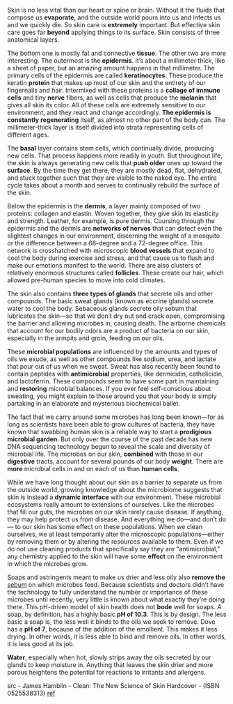 Skin is no less vital than our heart or spine or brain. Without it the fluids that compose us **evaporate**, and the outside world pours into us and infects us and we quickly die. So skin care is **extremely** important. But effective skin care goes far **beyond** applying things to its surface. Skin consists of three anatomical layers.  

The bottom one is mostly fat and connective **tissue**. The other two are more interesting. The outermost is the **epidermis**. It’s about a millimeter thick, like a sheet of paper, but an amazing amount happens in that millimeter. The primary cells of the epidermis are called **keratinocytes**. These produce the keratin **protein** that makes up most of our skin and the entirety of our fingernails and hair. Intermixed with these proteins is a **collage of immune cells** and tiny **nerve** fibers, as well as cells that produce the **melanin** that gives all skin its color. All of these cells are extremely sensitive to our environment, and they react and change accordingly. **The epidermis is constantly regenerating** itself, as almost no other part of the body can. The millimeter-thick layer is itself divided into strata representing cells of different ages.  

The **basal** layer contains stem cells, which continually divide, producing new cells. That process happens more readily in youth. But throughout life, the skin is always generating new cells that **push older** ones up toward the **surface**. By the time they get there, they are mostly dead, flat, dehydrated, and stuck together such that they are visible to the naked eye. The entire cycle takes about a month and serves to continually rebuild the surface of the skin.  

Below the epidermis is the **dermis**, a layer mainly composed of two proteins: collagen and elastin. Woven together, they give skin its elasticity and strength. Leather, for example, is pure dermis. Coursing through the epidermis and the dermis are **networks of nerves** that can detect even the slightest changes in our environment, discerning the weight of a mosquito or the difference between a 68-degree and a 72-degree office. This network is crosshatched with microscopic **blood vessels** that expand to cool the body during exercise and stress, and that cause us to flush and make our emotions manifest to the world. There are also clusters of relatively enormous structures called **follicles**. These create our hair, which allowed pre-human species to move into cold climates.  

The skin also contains **three types of glands** that secrete oils and other compounds. The basic sweat glands (known as eccrine glands) secrete water to cool the body. Sebaceous glands secrete oily sebum that lubricates the skin—so that we don’t dry out and crack open, compromising the barrier and allowing microbes in, causing death. The airborne chemicals that account for our bodily odors are a product of bacteria on our skin, especially in the armpits and groin, feeding on our oils.  

These **microbial populations** are influenced by the amounts and types of oils we exude, as well as other compounds like sodium, urea, and lactate that pour out of us when we sweat. Sweat has also recently been found to contain peptides with **antimicrobial** properties, like dermicidin, cathelicidin, and lactoferrin. These compounds seem to have some part in maintaining and **restoring** microbial balances. If you ever feel self-conscious about sweating, you might explain to those around you that your body is simply partaking in an elaborate and mysterious biochemical ballet.  

The fact that we carry around some microbes has long been known—for as long as scientists have been able to grow cultures of bacteria, they have known that swabbing human skin is a reliable way to start a **prodigious microbial garden**. But only over the course of the past decade has new DNA sequencing technology begun to reveal the scale and diversity of microbial life. The microbes on our skin, **combined** with those in our **digestive** tracts, account for several pounds of our body **weight**. There are **more** microbial cells in and on each of us than **human cells**.  

While we have long thought about our skin as a barrier to separate us from the outside world, growing knowledge about the microbiome suggests that skin is instead a **dynamic interface** with our environment. These microbial ecosystems really amount to extensions of ourselves. Like the microbes that fill our guts, the microbes on our skin rarely cause disease. If anything, they may help protect us from disease. And everything we do—and don’t do— to our skin has some effect on these populations. When we clean ourselves, we at least temporarily alter the microscopic populations—either by removing them or by altering the resources available to them. Even if we do not use cleaning products that specifically say they are “antimicrobial,” any chemistry applied to the skin will have some **effect** on the environment in which the microbes grow.  

Soaps and astringents meant to make us drier and less oily also **remove the** [sebum](https://www.healthline.com/health/beauty-skin-care/sebum) on which microbes feed. Because scientists and doctors didn’t have the technology to fully understand the number or importance of these microbes until recently, very little is known about what exactly they’re doing there. This pH-driven model of skin health does not **bode** well for soaps. A soap, by definition, has a highly basic **pH of 10.3**. This is by design. The less basic a soap is, the less well it binds to the oils we seek to remove. Dove has a **pH of 7**, because of the addition of the emollient. This makes it less drying. In other words, it is less able to bind and remove oils. In other words, it is less good at its job.  

**Water**, especially when hot, slowly strips away the oils secreted by our glands to keep moisture in. Anything that leaves the skin drier and more porous heightens the potential for reactions to irritants and allergens.

src - James Hamblin - Clean: The New Science of Skin Hardcover - (ISBN 0525538313) [ref](https://www.dropbox.com/s/ahzhpl7vp9omkmh/The%20New%20Science%20of%20Skin.pdf?dl=1)